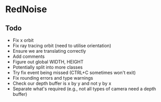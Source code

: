 # RedNoise
## Todo
- Fix x orbit
- Fix ray tracing orbit (need to utilise orientation)
- Ensure we are translating correctly
- Add comments
- Figure out global WIDTH, HEIGHT
- Potentially split into more classes
- Try fix event being missed (CTRL+C sometimes won't exit)
- Fix rounding errors and type warnings
- Check our depth buffer is x by y and not y by x
- Separate what's required (e.g., not all types of camera need a depth buffer)